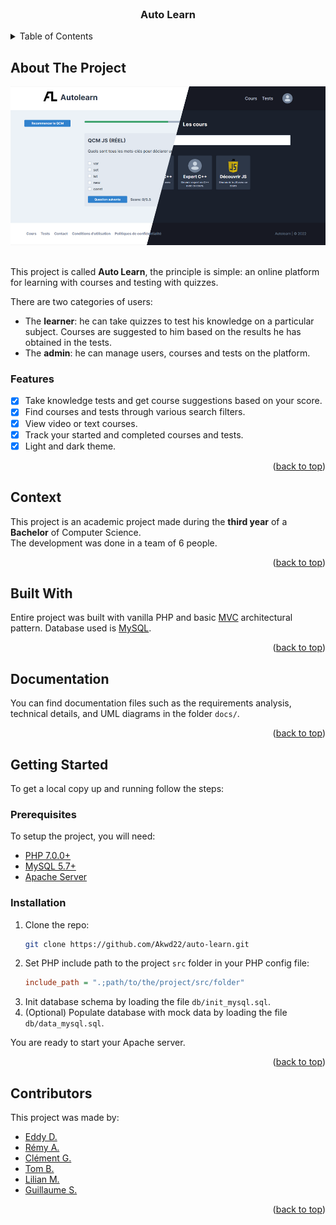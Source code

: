 <div id="top"></div>

<!-- PROJECT LOGO -->
<br />
<div align="center">
  <h3 align="center">Auto Learn</h3>
</div>

<!-- TABLE OF CONTENTS -->
<details>
  <summary>Table of Contents</summary>
  <ol>
    <li><a href="#about-the-project">About The Project</a></li>
    <li><a href="#context">Context</a></li>
    <li><a href="#built-with">Built With</a></li>
    <li><a href="#documentation">Documentation</a></li>
    <li><a href="#getting-started">Getting Started</a></li>
    <li><a href="#contributors">Contributors</a></li>
  </ol>
</details>

<!-- ABOUT THE PROJECT -->
## About The Project

<div align="center">
  <img src="project-image.png">
</div>
<br />

This project is called **Auto Learn**, the principle is simple: an online platform for learning with courses and testing with quizzes.

There are two categories of users:

- The **learner**: he can take quizzes to test his knowledge on a particular subject. Courses are suggested to him based on the results he has obtained in the tests.
- The **admin**: he can manage users, courses and tests on the platform.

### Features

- [x] Take knowledge tests and get course suggestions based on your score.
- [x] Find courses and tests through various search filters.
- [x] View video or text courses.
- [x] Track your started and completed courses and tests.
- [x] Light and dark theme.

<p align="right">(<a href="#top">back to top</a>)</p>

<!-- CONTEXT -->
## Context

This project is an academic project made during the **third year** of a **Bachelor** of Computer Science.  
The development was done in a team of 6 people.

<p align="right">(<a href="#top">back to top</a>)</p>

<!-- BUILT WITH -->
## Built With

Entire project was built with vanilla PHP and basic [MVC](https://en.wikipedia.org/wiki/Model%E2%80%93view%E2%80%93controller) architectural pattern. Database used is [MySQL](https://www.mysql.com/).

<p align="right">(<a href="#top">back to top</a>)</p>

<!-- DOCUMENTATION -->
## Documentation

You can find documentation files such as the requirements analysis, technical details, and UML diagrams in the folder `docs/`.

<p align="right">(<a href="#top">back to top</a>)</p>

<!-- GETTING STARTED -->
## Getting Started

To get a local copy up and running follow the steps:

### Prerequisites

To setup the project, you will need:
* [PHP 7.0.0+](https://www.php.net/downloads)
* [MySQL 5.7+](https://www.mysql.com/downloads/)
* [Apache Server](https://httpd.apache.org/download.cgi)

### Installation

1. Clone the repo:
   ```sh
   git clone https://github.com/Akwd22/auto-learn.git
   ```
2. Set PHP include path to the project `src` folder in your PHP config file:
   ```ini
   include_path = ".;path/to/the/project/src/folder"
   ```
3. Init database schema by loading the file `db/init_mysql.sql`.
4. (Optional) Populate database with mock data by loading the file  `db/data_mysql.sql`.

You are ready to start your Apache server.

<p align="right">(<a href="#top">back to top</a>)</p>

<!-- Contributors -->
## Contributors

This project was made by:
- [Eddy D.](https://github.com/Akwd22)
- [Rémy A.](https://github.com/Taarjax)
- [Clément G.](https://github.com/Zoreph22)
- [Tom B.](https://github.com/tom-Shiiir0)
- [Lilian M.](https://github.com/LilianLeVrai)
- [Guillaume S.](https://github.com/gs2142)

<p align="right">(<a href="#top">back to top</a>)</p>
